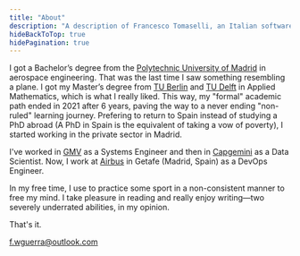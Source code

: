 ```yaml
---
title: "About"
description: "A description of Francesco Tomaselli, an Italian software engineer."
hideBackToTop: true
hidePagination: true
---
```


I got a Bachelor’s degree from the [Polytechnic University of Madrid](https://www.etsiae.upm.es/) in aerospace engineering. That was the last time I saw something resembling a plane. I got my Master’s degree from [TU Berlin](https://www.tu.berlin/) and [TU Delft](https://www.tudelft.nl/en/) in Applied Mathematics, which is what I really liked. This way, my "formal" academic path ended in 2021 after 6 years, paving the way to a never ending "non-ruled" learning journey. Prefering to return to Spain instead of studying a PhD abroad (A PhD in Spain is the equivalent of taking a vow of poverty), I started working in the private sector in Madrid.

I've worked in [GMV](https://gmv.com/es-es) as a Systems Engineer and then in [Capgemini](https://www.capgemini.com/) as a Data Scientist. Now, I work at [Airbus](https://www.airbus.com/en) in Getafe (Madrid, Spain) as a DevOps Engineer. 


In my free time, I use to practice some sport in a non-consistent manner to free my mind. I take pleasure in reading and really enjoy writing—two severely underrated abilities, in my opinion.


That's it. 

f.wguerra@outlook.com


